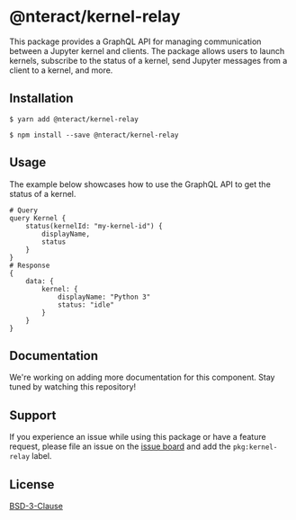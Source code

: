 # @nteract/kernel-relay

This package provides a GraphQL API for managing communication between a Jupyter kernel and clients. The package allows users to launch kernels, subscribe to the status of a kernel, send Jupyter messages from a client to a kernel, and more.

## Installation

```
$ yarn add @nteract/kernel-relay
```

```
$ npm install --save @nteract/kernel-relay
```

## Usage

The example below showcases how to use the GraphQL API to get the status of a kernel.

```
# Query
query Kernel {
    status(kernelId: "my-kernel-id") {
        displayName,
        status
    }
}
# Response
{
    data: {
        kernel: {
            displayName: "Python 3"
            status: "idle"
        }
    }
}
```

## Documentation

We're working on adding more documentation for this component. Stay tuned by watching this repository!

## Support

If you experience an issue while using this package or have a feature request, please file an issue on the [issue board](https://github.com/nteract/nteract/issues/new/choose) and add the `pkg:kernel-relay` label.

## License

[BSD-3-Clause](https://choosealicense.com/licenses/bsd-3-clause/)
